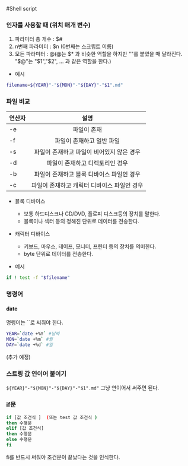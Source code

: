 #Shell script

### 인자를 사용할 때 (위치 매개 변수)
1. 파라미터 총 개수 : $#
2. n번째 파라미터 : $n (0번째는 스크립트 이름)
3. 모든 파라미터 : $@
($@는 $* 과 비슷한 역할을 하지만 ""를 붙였을 때 달라진다.
"$@"는 "$1","$2", ... 과 같은 역할을 한다.)

* 예시
```bash
filename=${YEAR}"-"${MON}"-"${DAY}"-"$1".md"
```

### 파일 비교
| 연산자 | 설명 |
| :----- |:----:|
| -e | 파일이 존재|
| -f | 파일이 존재하고 일반 파일 |
| -s | 파일이 존재하고 파일이 비어있지 않은 경우|
| -d | 파일이 존재하고 디렉토리인 경우 |
| -b | 파일이 존재하고 블록 디바이스 파일인 경우 |
| -c | 파일이 존재하고 캐릭터 디바이스 파일인 경우 |

* 블록 디바이스
	* 보통 하드디스크나 CD/DVD, 플로피 디스크등의 장치를 말한다.
	* 블록이나 섹터 등의 정해진 단위로 데이터를 전송한다.

* 캐릭터 디바이스
	* 키보드, 마우스, 테이프, 모니터, 프린터 등의 장치를 의미한다.
	* byte 단위로 데이터를 전송한다.

* 예시
```bash
if ! test -f "$filename"
```

### 명령어
#### date
명령어는 \`\`로 써줘야 한다.
``` bash
YEAR=`date +%Y` #날짜
MON=`date +%m` #월
DAY=`date +%d` #일
```
(추가 예정)

### 스트링 값 연이어 붙이기
```${YEAR}"-"${MON}"-"${DAY}"-"$1".md"```
그냥 연이어서 써주면 된다.

### if문
``` bash
if [값 조건식 ]  (또는 test 값 조건식 )
then 수행문
elif [값 조건식]
then 수행문
else 수행문
fi
```
fi를 반드시 써줘야 조건문이 끝났다는 것을 인식한다.